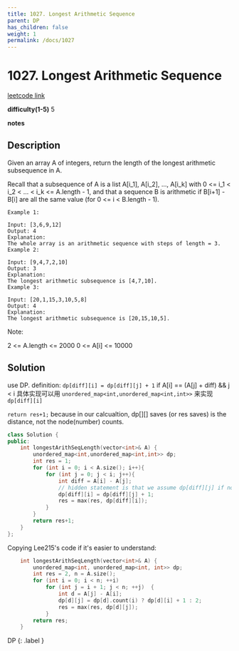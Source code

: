 ```yaml
---
title: 1027. Longest Arithmetic Sequence
parent: DP
has_children: false
weight: 1
permalink: /docs/1027
---
```

# 1027. Longest Arithmetic Sequence
[leetcode link](https://leetcode.com/problems/longest-arithmetic-sequence/)

**difficulty(1-5)** 
5

**notes**   


## Description
Given an array A of integers, return the length of the longest arithmetic subsequence in A.

Recall that a subsequence of A is a list A[i_1], A[i_2], ..., A[i_k] with 0 <= i_1 < i_2 < ... < i_k <= A.length - 1, and that a sequence B is arithmetic if B[i+1] - B[i] are all the same value (for 0 <= i < B.length - 1).

 
```
Example 1:

Input: [3,6,9,12]
Output: 4
Explanation: 
The whole array is an arithmetic sequence with steps of length = 3.
Example 2:

Input: [9,4,7,2,10]
Output: 3
Explanation: 
The longest arithmetic subsequence is [4,7,10].
Example 3:

Input: [20,1,15,3,10,5,8]
Output: 4
Explanation: 
The longest arithmetic subsequence is [20,15,10,5].
```

Note:

2 <= A.length <= 2000
0 <= A[i] <= 10000


## Solution
use DP. 
definition:
`dp[diff][i] = dp[diff][j] + 1` if A[i] == (A[j] + diff) && j < i
具体实现可以用 `unordered_map<int,unordered_map<int,int>>` 来实现 `dp[diff][i]`

`return res+1;` because in our calcualtion, dp[][] saves (or res saves) is the distance, not the node(number) counts. 

```c++
class Solution {
public:
    int longestArithSeqLength(vector<int>& A) {
        unordered_map<int,unordered_map<int,int>> dp;
        int res = 1;
        for (int i = 0; i < A.size(); i++){
            for (int j = 0; j < i; j++){
                int diff = A[i] - A[j];
                // hidden statement is that we assume dp[diff][j] if not existing, return 0
                dp[diff][i] = dp[diff][j] + 1; 
                res = max(res, dp[diff][i]);
            }
        }
        return res+1;
    }
};
```

Copying Lee215's code if it's easier to understand:
```c++
    int longestArithSeqLength(vector<int>& A) {
        unordered_map<int, unordered_map<int, int>> dp;
        int res = 2, n = A.size();
        for (int i = 0; i < n; ++i)
            for (int j = i + 1; j < n; ++j)  {
                int d = A[j] - A[i];
                dp[d][j] = dp[d].count(i) ? dp[d][i] + 1 : 2;
                res = max(res, dp[d][j]);
            }
        return res;
    }
```

DP
{: .label }